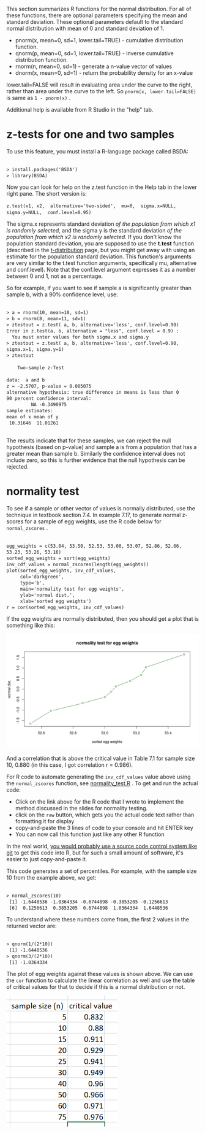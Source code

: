 This section summarizes R functions for the normal distribution.  For all of these functions, there are optional parameters specifying the mean and standard deviation.  These optional parameters default to the standard normal distribution with mean of 0 and standard deviation of 1.

- pnorm(x, mean=0, sd=1, lower.tail=TRUE) - cumulative distribution function.  
- qnorm(p, mean=0, sd=1, lower.tail=TRUE) - inverse cumulative distribution function.   
- rnorm(n, mean=0, sd=1) - generate a n-value vector of values
- dnorm(x, mean=0, sd=1) - return the probability density for an x-value

lower.tail=FALSE will result in evaluating area under the curve to the right, rather than area under the curve to the left.  So `pnorm(x, lower.tail=FALSE)` is same as `1 - pnorm(x)` .

Additional help is available from R Studio in the "help" tab.

# z-tests for one and two samples

To use this feature, you must install a R-language package called BSDA:

```

> install.packages('BSDA')
> library(BSDA)

```

Now you can look for help on the z.test function in the Help tab in the lower right pane.  The short version is:

`z.test(x1, x2, 
         alternative='two-sided', 
         mu=0, 
         sigma.x=NULL, 
         sigma.y=NULL, 
         conf.level=0.95)`

The sigma.x represents standard deviation *of the population from which x1 is randomly selected*, and the sigma y is the standard deviation *of the population from which x2 is randomly selected*.   If you don't know the population standard deviation, you are supposed to use the **t.test** function (described in the [t-distribution](t_distribution.md) page, but you might get away with using an estimate for the population standard deviation.  This function's arguments are very similar to the t.test function arguments, specifically mu, alternative and conf.level).   Note that the conf.level argument expresses it as a number between 0 and 1, not as a percentage.  

So for example, if you want to see if sample a is significantly greater than sample b, with a 90% confidence level, use:

```

> a = rnorm(10, mean=10, sd=1)
> b = rnorm(8, mean=11, sd=1)
> ztestout = z.test( a, b, alternative='less', conf.level=0.90)
Error in z.test(a, b, alternative = "less", conf.level = 0.9) : 
  You must enter values for both sigma.x and sigma.y
> ztestout = z.test( a, b, alternative='less', conf.level=0.90, sigma.x=1, sigma.y=1)
> ztestout

	Two-sample z-Test

data:  a and b
z = -2.5707, p-value = 0.005075
alternative hypothesis: true difference in means is less than 0
90 percent confidence interval:
         NA -0.3490975
sample estimates:
mean of x mean of y 
 10.31646  11.01261 


```

The results indicate that for these samples, we can reject the null hypothesis (based on p-value) and sample a is from a population that has a greater mean than sample b.   Similarly the confidence interval does not include zero, so this is further evidence that the null hypothesis can be rejected.

# normality test

To see if a sample or other vector of values is normally distributed, use the technique in textbook section 7.4.   In example 7.17, to generate normal z-scores for a sample of egg weights, use the R code below for `normal_zscores` .

```

egg_weights = c(53.04, 53.50, 52.53, 53.00, 53.07, 52.86, 52.66, 53.23, 53.26, 53.16)
sorted_egg_weights = sort(egg_weights)
inv_cdf_values = normal_zscores(length(egg_weights))
plot(sorted_egg_weights, inv_cdf_values, 
     col='darkgreen', 
     type='b', 
     main='normality test for egg weights', 
     ylab='normal dist.', 
     xlab='sorted egg weights')
r = cor(sorted_egg_weights, inv_cdf_values)

```
If the egg weights are normally distributed, then you should get a plot that is something like this:

![](images/egg_weights_normality.png)

And a correlation that is above the critical value in Table 7.1 for sample size 10, 0.880 (in this case, I got correlation r = 0.986).  

For R code to automate generating the `inv_cdf_values` value above using the `normal_zscores` function, see [normality_test.R](normality_test.R) .   To get and run the actual code:

- Click on the link above for the R code that I wrote to implement the method discussed in the slides for normality testing. 
- click on the `raw` button, which gets you the actual code text rather than formatting it for display
- copy-and-paste the 3 lines of code to your console and hit ENTER key
- You can now call this function just like any other R function

In the real world, [you would probably use a source code control system like git](https://git-scm.com/) to get this code into R, but for such a small amount of software, it's easier to just copy-and-paste it.

This code generates a set of percentiles.   For example, with the sample size 10 from the example above, we get:

```

> normal_zscores(10)
 [1] -1.6448536 -1.0364334 -0.6744898 -0.3853205 -0.1256613
 [6]  0.1256613  0.3853205  0.6744898  1.0364334  1.6448536

```
To understand where these numbers come from, the first 2 values in the returned vector are:

```

> qnorm(1/(2*10))
 [1] -1.6448536
> qnorm(3/(2*10))
 [1] -1.0364334

```
The plot of egg weights against these values is shown above.   We can use the `cor` function to calculate the linear correlation as well and use the table of critical values for that to decide if this is a normal distribution or not.

![](images/critical_values.png)
